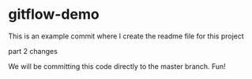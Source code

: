 # gitflow-demo

This is an example commit where I create the readme file for this project

part 2 changes

We will be committing this code directly to the master branch. 
Fun!

